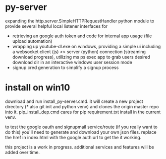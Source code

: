 # py-server

expanding the http.server.SimpleHTTPRequestHandler python module to provide several helpful local listener interfaces for
- retrieving an google auth token and code for internal app usage (file upload automation)
- wrapping up youtube-dl.exe on windows, providing a simple ui including a websocket client (js) <> server (python) connection (streaming download progress), utilizing ms ps exec app to grab users desired download dir in an interactive windows user session mode
- signup cred generation to simplify a signup process

# install on win10

download and run install_py-server.cmd. it will create a new project directory (* also git init and python venv) and clones the origin master repo into it. pip_install_dep.cmd cares for pip requirement.txt install in the current venv.

to test the google oauth and signupmail service/route (if you really want to do this) you'll need to generate and download your own json files. replace the href in index.html with the google auth url to get the it working. 

this project is a work in progress. additional services and features will be added over time.

